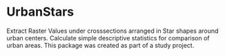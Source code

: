 # UrbanStars

Extract Raster Values under crosssections arranged in Star shapes around urban centers.
Calculate simple descriptive statistics for comparison of urban areas.
This package was created as part of a study project.
